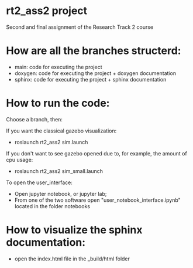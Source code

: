 # rt2_ass2 project
Second and final assignment of the Research Track 2 course

# How are all the branches structerd:

- main: code for executing the project 
- doxygen: code for executing the project + doxygen documentation
- sphinx: code for executing the project + sphinx documentation

# How to run the code:

Choose a branch, then: 

If you want the classical gazebo visualization:

- roslaunch rt2_ass2 sim.launch
 
If you don't want to see gazebo opened due to, for example, the amount of cpu usage:
 
- roslaunch rt2_ass2 sim_small.launch
 
To open the user_interface:
  
- Open jupyter notebook, or jupyter lab;
- From one of the two software open "user_notebook_interface.ipynb" located in the folder notebooks

# How to visualize the sphinx documentation:
- open the index.html file in the _build/html folder
